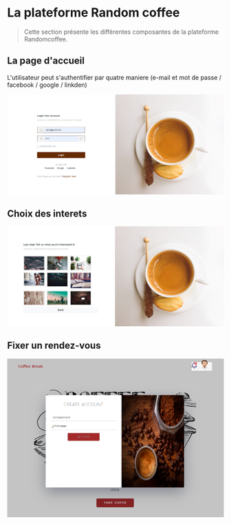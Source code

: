 # La plateforme Random coffee

> Cette section présente les différentes composantes de la plateforme Randomcoffee.

## La page d'accueil

L'utilisateur peut s'authentifier par quatre maniere (e-mail et mot de passe / facebook / google / linkden)

![image](../img/Capture1.PNG)

## Choix des interets


![image](../img/Capture2.PNG)

## Fixer un rendez-vous 

![image](../img/4.PNG)

